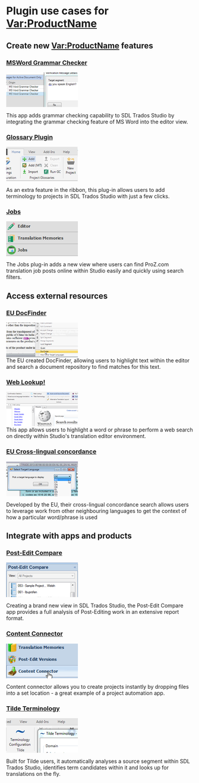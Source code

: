# Plugin use cases for <Var:ProductName>

## Create new <Var:ProductName> features

### [MSWord Grammar Checker](https://appstore.sdl.com/language/app/msword-grammar-checker/392/)

<img style="display:block; " src="images/MSWordGrammarChecker.png" />

This app adds grammar checking capability to SDL Trados Studio by integrating the grammar checking feature of MS Word into the editor view.

### [Glossary Plugin](https://appstore.sdl.com/language/app/glossary-plugin/365/)

<img style="display:block; " src="images/Glossaryplugin.png" />

As an extra feature in the ribbon, this plug-in allows users to add terminology to projects in SDL Trados Studio with just a few clicks.

### [Jobs](https://appstore.sdl.com/language/app/jobs/463/)

<img style="display:block; " src="images/Jobs.png" />

The Jobs plug-in adds a new view where users can find ProZ.com translation job posts online within Studio easily and quickly using search filters.

## Access external resources

### [EU DocFinder]()

<img style="display:block; " src="images/eudocfinder.jpg" />
The EU created DocFinder, allowing users to highlight text within the editor and search a document repository to find matches for this text.

### [Web Lookup!](https://appstore.sdl.com/language/app/web-lookup/455/)

<img style="display:block; " src="images/weblookup.png" />
This app allows users to highlight a word or phrase to perform a web search on directly within Studio's translation editor environment.

### [EU Cross-lingual concordance]()

<img style="display:block; " src="images/eucrosslingual.jpg" />

Developed by the EU, their cross-lingual concordance search allows users to leverage work from other neighbouring languages to get the context of how a particular word/phrase is used

## Integrate with apps and products

### [Post-Edit Compare](https://appstore.sdl.com/language/app/post-edit-compare/610/)

<img style="display:block; " src="images/PostEditCompare.jpg" />

Creating a brand new view in SDL Trados Studio, the Post-Edit Compare app provides a full analysis of Post-Editing work in an extensive report format.

### [Content Connector]()

<img style="display:block; " src="images/contentconnector.jpg" />

Content connector allows you to create projects instantly by dropping files into a set location - a great example of a project automation app.

### [Tilde Terminology](https://appstore.sdl.com/language/app/tilde-terminology-plugin/511/)

<img style="display:block; " src="images/TildeTerminology.png" />

Built for Tilde users, it automatically analyses a source segment within SDL Trados Studio, identifies term candidates within it and looks up for translations on the fly.